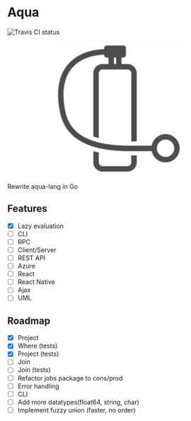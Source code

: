 # Aqua

![Travis CI status](https://travis-ci.org/lionell/aqua.svg?branch=master)

<div align="center">
  <img width="300px" src="https://raw.githubusercontent.com/lionell/aqua/master/docs/logo.png" />
</div>

Rewrite aqua-lang in Go

## Features
- [x] Lazy evaluation
- [ ] CLI
- [ ] RPC
- [ ] Client/Server
- [ ] REST API
- [ ] Azure
- [ ] React
- [ ] React Native
- [ ] Ajax
- [ ] UML

## Roadmap
- [x] Project
- [x] Where (tests)
- [x] Project (tests)
- [ ] Join
- [ ] Join (tests)
- [ ] Refactor jobs package to cons/prod
- [ ] Error handling
- [ ] CLI
- [ ] Add more datatypes(float64, string, char)
- [ ] Implement fuzzy union (faster, no order)
